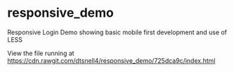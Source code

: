 # responsive_demo
Responsive Login Demo showing basic mobile first development and use of LESS 

View the file running at https://cdn.rawgit.com/dtsnell4/responsive_demo/725dca9c/index.html

